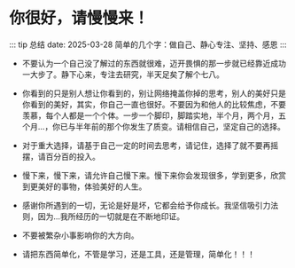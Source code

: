 # 你很好，请慢慢来！
::: tip 总结
date: 2025-03-28
简单的几个字：做自己、静心专注、坚持、感恩
:::

- 不要认为一个自己没了解过的东西就很难，迈开畏惧的那一步就已经靠近成功一大步了。静下心来，专注去研究，半天足矣了解个七八。

- 你看到的只是别人想让你看到的，别让网络掩盖你掉的思考，别人的美好只是你看到的美好，其实，你自己一直也很好。不要因为和他人的比较焦虑，不要羡慕，每个人都是一个个体。一步一个脚印，脚踏实地，半个月，两个月，五个月…，你已与半年前的那个你发生了质变。请相信自己，坚定自己的选择。

- 对于重大选择，请基于自己一定的时间去思考，请记住，选择了就不要再摇摆，请百分百的投入。

- 慢下来，慢下来，请允许自己慢下来。慢下来你会发现很多，学到更多，欣赏到更美好的事物，体验美好的人生。

- 感谢你所遇到的一切，无论是好是坏，它都会给予你成长。我坚信吸引力法则，因为…我所经历的一切就是在不断地印证。

- 不要被繁杂小事影响你的大方向。

- 请把东西简单化，不管是学习，还是工具，还是管理，简单化！！！



